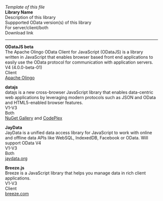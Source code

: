 *Template of this file*<br>
**Library Name**<br>
Description of this library <br>
Suppported OData version(s) of this library <br>
For server/client/both <br>
Download link <br>

---------------------------------------------------------------------------------------------------------------

**ODataJS beta**<br>
The Apache Olingo OData Client for JavaScript (ODataJS) is a library written in JavaScript that enables browser based front end applications to easily use the OData protocol for communication with application servers.<br>
V4 (4.0.0-beta-01)<br>
Client<br>
[Apache Olingo](http://olingo.apache.org/doc/javascript/download.html)

**datajs**<br>
datajs is a new cross-browser JavaScript library that enables data-centric web applications by leveraging modern protocols such as JSON and OData and HTML5-enabled browser features.<br>
V1-V3<br>
Both<br>
[NuGet Gallery](http://www.nuget.org/packages/datajs) and [CodePlex](http://datajs.codeplex.com/)

**JayData**<br>
JayData is a unified data access library for JavaScript to work with online and offline data APIs like WebSQL, IndexedDB, Facebook or OData. Will support OData V4<br>
V1-V3<br>
Both<br>
[jaydata.org](http://jaydata.org/)

**Breeze.js**<br>
Breeze is a JavaScript library that helps you manage data in rich client applications.<br>
V1-V3<br>
Client<br>
[breeze.com](http://www.breezejs.com/home)
